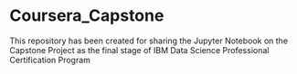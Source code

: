 # Coursera_Capstone
This repository has been created for sharing the Jupyter Notebook on the Capstone Project as the final stage of IBM Data Science Professional Certification Program
